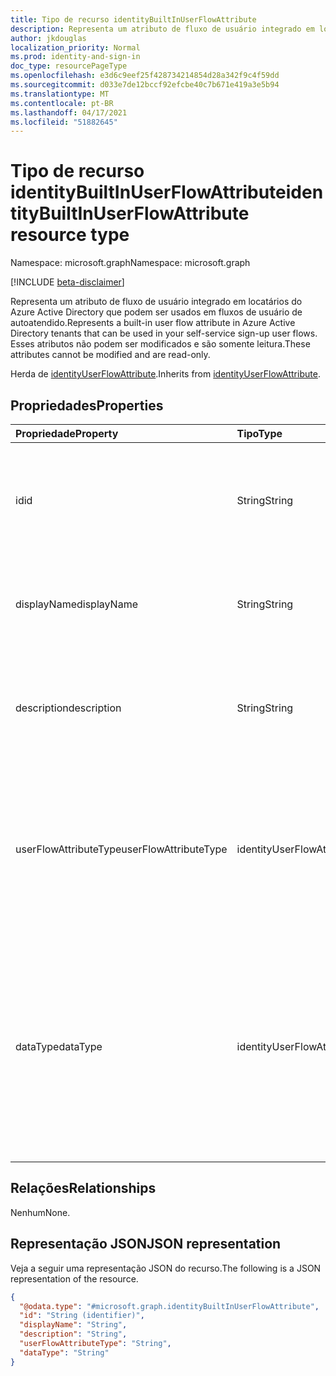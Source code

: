 ```yaml
---
title: Tipo de recurso identityBuiltInUserFlowAttribute
description: Representa um atributo de fluxo de usuário integrado em locatários do Azure Active Directory que podem ser usados em fluxos de usuário de autoatendido.
author: jkdouglas
localization_priority: Normal
ms.prod: identity-and-sign-in
doc_type: resourcePageType
ms.openlocfilehash: e3d6c9eef25f428734214854d28a342f9c4f59dd
ms.sourcegitcommit: d033e7de12bccf92efcbe40c7b671e419a3e5b94
ms.translationtype: MT
ms.contentlocale: pt-BR
ms.lasthandoff: 04/17/2021
ms.locfileid: "51882645"
---
```

# <a name="identitybuiltinuserflowattribute-resource-type"></a><span data-ttu-id="8ccbb-103">Tipo de recurso identityBuiltInUserFlowAttribute</span><span class="sxs-lookup"><span data-stu-id="8ccbb-103">identityBuiltInUserFlowAttribute resource type</span></span>

<span data-ttu-id="8ccbb-104">Namespace: microsoft.graph</span><span class="sxs-lookup"><span data-stu-id="8ccbb-104">Namespace: microsoft.graph</span></span>

[!INCLUDE [beta-disclaimer](../../includes/beta-disclaimer.md)]

<span data-ttu-id="8ccbb-105">Representa um atributo de fluxo de usuário integrado em locatários do Azure Active Directory que podem ser usados em fluxos de usuário de autoatendido.</span><span class="sxs-lookup"><span data-stu-id="8ccbb-105">Represents a built-in user flow attribute in Azure Active Directory tenants that can be used in your self-service sign-up user flows.</span></span> <span data-ttu-id="8ccbb-106">Esses atributos não podem ser modificados e são somente leitura.</span><span class="sxs-lookup"><span data-stu-id="8ccbb-106">These attributes cannot be modified and are read-only.</span></span>

<span data-ttu-id="8ccbb-107">Herda de [identityUserFlowAttribute](../resources/identityuserflowattribute.md).</span><span class="sxs-lookup"><span data-stu-id="8ccbb-107">Inherits from [identityUserFlowAttribute](../resources/identityuserflowattribute.md).</span></span>

## <a name="properties"></a><span data-ttu-id="8ccbb-108">Propriedades</span><span class="sxs-lookup"><span data-stu-id="8ccbb-108">Properties</span></span>

|<span data-ttu-id="8ccbb-109">Propriedade</span><span class="sxs-lookup"><span data-stu-id="8ccbb-109">Property</span></span>|<span data-ttu-id="8ccbb-110">Tipo</span><span class="sxs-lookup"><span data-stu-id="8ccbb-110">Type</span></span>|<span data-ttu-id="8ccbb-111">Descrição</span><span class="sxs-lookup"><span data-stu-id="8ccbb-111">Description</span></span>|
|:---|:---|:---|
|<span data-ttu-id="8ccbb-112">id</span><span class="sxs-lookup"><span data-stu-id="8ccbb-112">id</span></span>|<span data-ttu-id="8ccbb-113">String</span><span class="sxs-lookup"><span data-stu-id="8ccbb-113">String</span></span>|<span data-ttu-id="8ccbb-114">O identificador do atributo de fluxo do usuário.</span><span class="sxs-lookup"><span data-stu-id="8ccbb-114">The identifier of the user flow attribute.</span></span> <span data-ttu-id="8ccbb-115">Esse é um atributo somente leitura criado automaticamente.</span><span class="sxs-lookup"><span data-stu-id="8ccbb-115">This is a read-only attribute that is automatically created.</span></span> <span data-ttu-id="8ccbb-116">Herdado [de identityUserFlowAttribute](../resources/identityuserflowattribute.md)</span><span class="sxs-lookup"><span data-stu-id="8ccbb-116">Inherited from [identityUserFlowAttribute](../resources/identityuserflowattribute.md)</span></span>|
|<span data-ttu-id="8ccbb-117">displayName</span><span class="sxs-lookup"><span data-stu-id="8ccbb-117">displayName</span></span>|<span data-ttu-id="8ccbb-118">String</span><span class="sxs-lookup"><span data-stu-id="8ccbb-118">String</span></span>|<span data-ttu-id="8ccbb-119">O nome de exibição do atributo de fluxo do usuário.</span><span class="sxs-lookup"><span data-stu-id="8ccbb-119">The display name of the user flow attribute.</span></span> <span data-ttu-id="8ccbb-120">Herdado [de identityUserFlowAttribute](../resources/identityuserflowattribute.md).</span><span class="sxs-lookup"><span data-stu-id="8ccbb-120">Inherited from [identityUserFlowAttribute](../resources/identityuserflowattribute.md).</span></span> <span data-ttu-id="8ccbb-121">Somente leitura.</span><span class="sxs-lookup"><span data-stu-id="8ccbb-121">Read-only.</span></span>|
|<span data-ttu-id="8ccbb-122">description</span><span class="sxs-lookup"><span data-stu-id="8ccbb-122">description</span></span>|<span data-ttu-id="8ccbb-123">String</span><span class="sxs-lookup"><span data-stu-id="8ccbb-123">String</span></span>|<span data-ttu-id="8ccbb-124">A descrição do atributo de fluxo de usuário exibido para o usuário no momento da inscrição.</span><span class="sxs-lookup"><span data-stu-id="8ccbb-124">The description of the user flow attribute that's shown to the user at the time of sign-up.</span></span> <span data-ttu-id="8ccbb-125">Herdado [de identityUserFlowAttribute](../resources/identityuserflowattribute.md).</span><span class="sxs-lookup"><span data-stu-id="8ccbb-125">Inherited from [identityUserFlowAttribute](../resources/identityuserflowattribute.md).</span></span> <span data-ttu-id="8ccbb-126">Somente leitura.</span><span class="sxs-lookup"><span data-stu-id="8ccbb-126">Read-only.</span></span>|
|<span data-ttu-id="8ccbb-127">userFlowAttributeType</span><span class="sxs-lookup"><span data-stu-id="8ccbb-127">userFlowAttributeType</span></span>|<span data-ttu-id="8ccbb-128">identityUserFlowAttributeType</span><span class="sxs-lookup"><span data-stu-id="8ccbb-128">identityUserFlowAttributeType</span></span>|<span data-ttu-id="8ccbb-129">O tipo do atributo de fluxo do usuário.</span><span class="sxs-lookup"><span data-stu-id="8ccbb-129">The type of the user flow attribute.</span></span> <span data-ttu-id="8ccbb-130">Esse é um atributo somente leitura que é definido automaticamente.</span><span class="sxs-lookup"><span data-stu-id="8ccbb-130">This is a read-only attribute that is automatically set.</span></span> <span data-ttu-id="8ccbb-131">O valor dessa propriedade será `builtIn` .</span><span class="sxs-lookup"><span data-stu-id="8ccbb-131">The value for this property will be `builtIn`.</span></span> <span data-ttu-id="8ccbb-132">Herdado [de identityUserFlowAttribute](../resources/identityuserflowattribute.md).</span><span class="sxs-lookup"><span data-stu-id="8ccbb-132">Inherited from [identityUserFlowAttribute](../resources/identityuserflowattribute.md).</span></span> <span data-ttu-id="8ccbb-133">Somente leitura.</span><span class="sxs-lookup"><span data-stu-id="8ccbb-133">Read-only.</span></span>|
|<span data-ttu-id="8ccbb-134">dataType</span><span class="sxs-lookup"><span data-stu-id="8ccbb-134">dataType</span></span>|<span data-ttu-id="8ccbb-135">identityUserFlowAttributeDataType</span><span class="sxs-lookup"><span data-stu-id="8ccbb-135">identityUserFlowAttributeDataType</span></span>|<span data-ttu-id="8ccbb-136">O tipo de dados do atributo de fluxo do usuário.</span><span class="sxs-lookup"><span data-stu-id="8ccbb-136">The data type of the user flow attribute.</span></span> <span data-ttu-id="8ccbb-137">Isso não pode ser modificado após o atributo de fluxo de usuário personalizado ser criado.</span><span class="sxs-lookup"><span data-stu-id="8ccbb-137">This cannot be modified after the custom user flow attribute is created.</span></span> <span data-ttu-id="8ccbb-138">Os valores suportados para **dataType** são: `string` , `boolean` , `int64` , `stringCollection` , `dateTime`.</span><span class="sxs-lookup"><span data-stu-id="8ccbb-138">The supported values for **dataType** are: `string` , `boolean` , `int64` , `stringCollection` , `dateTime`.</span></span> <span data-ttu-id="8ccbb-139">Herdado [de identityUserFlowAttribute](../resources/identityuserflowattribute.md).</span><span class="sxs-lookup"><span data-stu-id="8ccbb-139">Inherited from [identityUserFlowAttribute](../resources/identityuserflowattribute.md).</span></span> <span data-ttu-id="8ccbb-140">Somente leitura.</span><span class="sxs-lookup"><span data-stu-id="8ccbb-140">Read-only.</span></span>|

## <a name="relationships"></a><span data-ttu-id="8ccbb-141">Relações</span><span class="sxs-lookup"><span data-stu-id="8ccbb-141">Relationships</span></span>

<span data-ttu-id="8ccbb-142">Nenhum</span><span class="sxs-lookup"><span data-stu-id="8ccbb-142">None.</span></span>

## <a name="json-representation"></a><span data-ttu-id="8ccbb-143">Representação JSON</span><span class="sxs-lookup"><span data-stu-id="8ccbb-143">JSON representation</span></span>

<span data-ttu-id="8ccbb-144">Veja a seguir uma representação JSON do recurso.</span><span class="sxs-lookup"><span data-stu-id="8ccbb-144">The following is a JSON representation of the resource.</span></span>
<!-- {
  "blockType": "resource",
  "keyProperty": "id",
  "@odata.type": "microsoft.graph.identityBuiltInUserFlowAttribute",
  "baseType": "microsoft.graph.identityUserFlowAttribute",
  "openType": false
}
-->

``` json
{
  "@odata.type": "#microsoft.graph.identityBuiltInUserFlowAttribute",
  "id": "String (identifier)",
  "displayName": "String",
  "description": "String",
  "userFlowAttributeType": "String",
  "dataType": "String"
}
```
